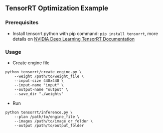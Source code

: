 ## TensorRT Optimization Example

### Prerequisites

* Install tensorrt python with pip command: `pip install tensorrt`, more details on [NVIDIA Deep Learning TensorRT Documentation](https://docs.nvidia.com/deeplearning/tensorrt/install-guide/index.html)

### Usage

* Create engine file

```shell
python tensorrt/create_engine.py \
    --weight /path/to/weight_file \
    --input-size 448x448 \
    --input-name "input" \
    --output-name "output" \
    --save_dir "./weights"
```

* Run

```
python tensorrt/inference.py \
    --plan /path/to/engine_file \
    --images /path/to/image_or_folder \
    --output /path/to/output_folder
```